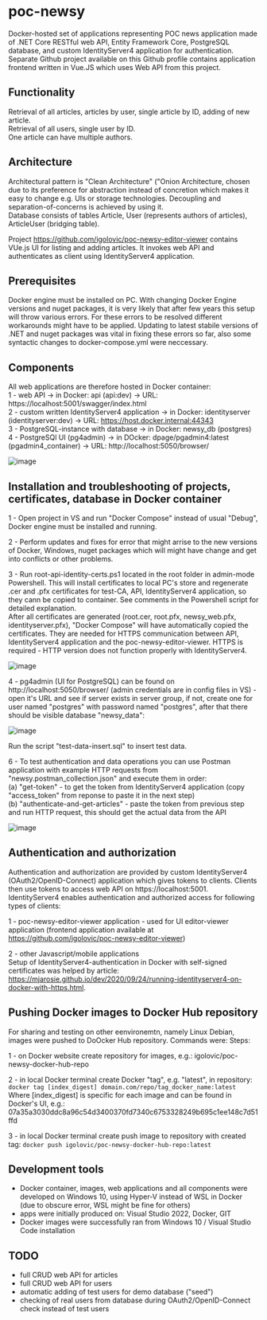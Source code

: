 # poc-newsy
Docker-hosted set of applications representing POC news application made of .NET Core RESTful web API, Entity Framework Core, PostgreSQL database, and custom IdentityServer4 application for authentication. Separate Github project available on this Github profile contains application frontend written in Vue.JS which uses Web API from this project.   

## Functionality
Retrieval of all articles, articles by user, single article by ID, adding of new article.   
Retrieval of all users, single user by ID.   
One article can have multiple authors.   
   
## Architecture   
Architectural pattern is "Clean Architecture" ("Onion Architecture, chosen due to its preference for abstraction instead of concretion which makes it easy to change e.g. UIs or storage technologies. Decoupling and separation-of-concerns is achieved by using it.    
Database consists of tables Article, User (represents authors of articles), ArticleUser (bridging table).    
   
Project https://github.com/igolovic/poc-newsy-editor-viewer contains VUe.js UI for listing and adding articles. It invokes web API and authenticates as client using IdentityServer4 application.   
   
## Prerequisites
Docker engine must be installed on PC. 
With changing Docker Engine versions and nuget packages, it is very likely that after few years this setup will throw various errors. For these errors to be resolved different workarounds might have to be applied. Updating to latest stabile versions of .NET and nuget packages was vital in fixing these errors so far, also some syntactic changes to docker-compose.yml were neccessary.    
   
## Components
All web applications are therefore hosted in Docker container:    
1 - web API -> in Docker: api (api:dev) -> URL: https://localhost:5001/swagger/index.html     
2 - custom written IdentityServer4 application -> in Docker: identityserver (identityserver:dev) -> URL: https://host.docker.internal:44343    
3 - PostgreSQL-instance with database -> in Docker: newsy_db (postgres)    
4 - PostgreSQl UI (pg4admin) -> in DOcker: dpage/pgadmin4:latest (pgadmin4_container) -> URL: http://localhost:5050/browser/    
     
![image](https://github.com/user-attachments/assets/eeb1718d-d1c3-4139-a2e9-405c9cc0d2c8)
       
## Installation and troubleshooting of projects, certificates, database in Docker container
1 - Open project in VS and run "Docker Compose" instead of usual "Debug", Docker engine must be installed and running.     
   
2 - Perform updates and fixes for error that might arrise to the new versions of Docker, Windows, nuget packages which will might have change and get into conflicts or other problems.     
    
3 - Run root-api-identity-certs.ps1 located in the root folder in admin-mode Powershell. This will install certificates to local PC's store and regenerate .cer and .pfx certificates for test-CA, API, IdentityServer4 application, so they cann be copied to container. See comments in the Powershell script for detailed explanation.    
After all certificates are generated (root.cer, root.pfx, newsy_web.pfx, identityserver.pfx), "Docker Compose" will have automatically copied the certificates. They are needed for HTTPS communication between API, IdentityServer4 application and the poc-newsy-editor-viewer. HTTPS is required - HTTP version does not function properly with IdentityServer4.   
    
![image](https://github.com/user-attachments/assets/4222999f-8afc-4815-82f5-71442ed54717)
        
4 - pg4admin (UI for PostgreSQL) can be found on http://localhost:5050/browser/ (admin credentials are in config files in VS) - open it's URL and see if server exists in server group, if not, create one for user named "postgres" with password named "postgres", after that there should be visible database "newsy_data":    
    
![image](https://github.com/user-attachments/assets/40b52f5d-eecb-4bd5-9126-a3a5b7a9d1a5)
    
Run the script "test-data-insert.sql" to insert test data.    
   
6 - To test authentication and data operations you can use Postman application with example HTTP requests from "newsy.postman_collection.json" and execute them in order:   
(a) "get-token" - to get the token from IdentityServer4 application (copy "access_token" from reponse to paste it in the next step)   
(b) "authenticate-and-get-articles" - paste the token from previous step and run HTTP request, this should get the actual data from the API   
   
![image](https://github.com/user-attachments/assets/0c9f2771-236d-4f42-869d-27f409671560)   
   
## Authentication and authorization
Authentication and authorization are provided by custom IdentityServer4 (OAuth2/OpenID-Connect) application which gives tokens to clients. Clients then use tokens to access web API on https://localhost:5001.   
IdentityServer4 enables authentication and authorized access for following types of clients:    
    
1 - poc-newsy-editor-viewer application - used for UI editor-viewer application (frontend application available at https://github.com/igolovic/poc-newsy-editor-viewer)    
    
2 - other Javascript/mobile applications     
Setup of IdentityServer4-authentication in Docker with self-signed certificates was helped by article: https://mjarosie.github.io/dev/2020/09/24/running-identityserver4-on-docker-with-https.html.        

## Pushing Docker images to Docker Hub repository
For sharing and testing on other eenvironemtn, namely Linux Debian, images were pushed to DoOcker Hub repository. Commands were:
Steps:    
    
1 - on Docker website create repository for images, e.g.: igolovic/poc-newsy-docker-hub-repo    
     
2 - in local Docker terminal create Docker "tag", e.g. "latest", in repository: `docker tag [index_digest] domain.com/repo/tag_docker_name:latest`      
Where [index_digest] is specific for each image and can be found in Docker's UI, e.g.: 07a35a3030ddc8a96c54d3400370fd7340c6753328249b695c1ee148c7d51ffd    

3 - in local Docker terminal create push image to repository with created tag: `docker push igolovic/poc-newsy-docker-hub-repo:latest`
    
    
## Development tools
- Docker container, images, web applications and all components were developed on Windows 10, using Hyper-V instead of WSL in Docker (due to obscure error, WSL might be fine for others)    
- apps were initially produced on: Visual Studio 2022, Docker, GIT   
- Docker images were successfully ran from Windows 10 / Visual Studio Code installation    
    
## TODO
- full CRUD web API for articles    
- full CRUD web API for users    
- automatic adding of test users for demo database ("seed")    
- checking of real users from database during OAuth2/OpenID-Connect check instead of test users    
